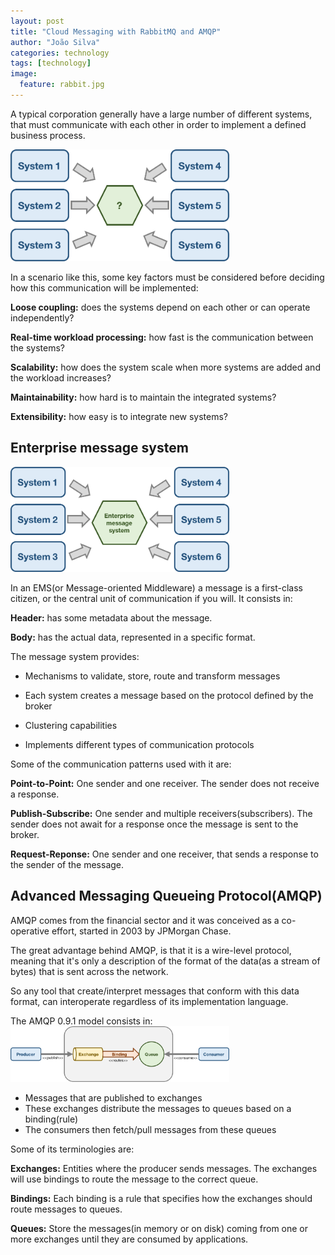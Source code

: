 ```yaml
---
layout: post
title: "Cloud Messaging with RabbitMQ and AMQP"
author: "João Silva"
categories: technology
tags: [technology]
image:
  feature: rabbit.jpg
---
```

A typical corporation generally have a large number of different systems, that must communicate with each other in order to implement a defined business process.

<img src="/assets/img/enterprise-message-1.png" width="350">

In a scenario like this, some key factors must be considered before deciding how this communication will be implemented:

**Loose coupling:** does the systems depend on each other or can operate independently?

**Real-time workload processing:** how fast is the communication between the systems?

**Scalability:** how does the system scale when more systems are added and the workload increases?

**Maintainability:** how hard is to maintain the integrated systems?

**Extensibility:** how easy is to integrate new systems?

## Enterprise message system
<img src="/assets/img/enterprise-message-2.png" width="350">

In an EMS(or Message-oriented Middleware) a message is a first-class citizen, or the central unit of communication if you will. It consists in:

**Header:** has some metadata about the message.

**Body:** has the actual data, represented in a specific format.

The message system provides:

- Mechanisms to validate, store, route and transform messages

- Each system creates a message based on the protocol defined by the broker

- Clustering capabilities

- Implements different types of communication protocols

Some of the communication patterns used with it are:

**Point-to-Point:** One sender and one receiver. The sender does not receive a response.

**Publish-Subscribe:** One sender and multiple receivers(subscribers). The sender does not await for a response once the message is sent to the broker.

**Request-Reponse:** One sender and one receiver, that sends a response to the sender of the message.

## Advanced Messaging Queueing Protocol(AMQP)
AMQP comes from the financial sector and it was conceived as a co-operative effort, started in 2003 by JPMorgan Chase.

The great advantage behind AMQP, is that it is a wire-level protocol, meaning that it's only a description of the format of the data(as a stream of bytes) that is sent across the network.

So any tool that create/interpret messages that conform with this data format, can interoperate regardless of its implementation language.

The AMQP 0.9.1 model consists in:
<img src="/assets/img/amqp-model.png" width="350">
- Messages that are published to exchanges
- These exchanges distribute the messages to queues based on a binding(rule)
- The consumers then fetch/pull messages from these queues

Some of its terminologies are:

**Exchanges:** Entities where the producer sends messages. The exchanges will use bindings to route the message to the correct queue.

**Bindings:** Each binding is a rule that specifies how the exchanges should route messages to queues.

**Queues:** Store the messages(in memory or on disk) coming from one or more exchanges until they are consumed by applications.
